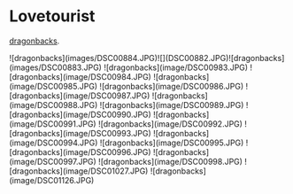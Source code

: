 # Lovetourist
<p><a href="DSC00884.pdf">dragonbacks</a>.</p>
![dragonbacks](images/DSC00884.JPG)![](DSC00882.JPG)![dragonbacks](images/DSC00883.JPG)
![dragonbacks](image/DSC00983.JPG)
![dragonbacks](image/DSC00984.JPG)
![dragonbacks](image/DSC00985.JPG)
![dragonbacks](image/DSC00986.JPG)
![dragonbacks](image/DSC00987.JPG)
![dragonbacks](image/DSC00988.JPG)
![dragonbacks](image/DSC00989.JPG)
![dragonbacks](image/DSC00990.JPG)
![dragonbacks](image/DSC00991.JPG)
![dragonbacks](image/DSC00992.JPG)
![dragonbacks](image/DSC00993.JPG)
![dragonbacks](image/DSC00994.JPG)
![dragonbacks](image/DSC00995.JPG)
![dragonbacks](image/DSC00996.JPG)
![dragonbacks](image/DSC00997.JPG)
![dragonbacks](image/DSC00998.JPG)
![dragonbacks](image/DSC01027.JPG)
![dragonbacks](image/DSC01126.JPG)
